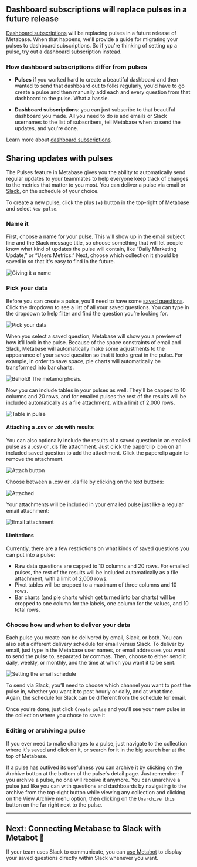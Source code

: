 ## Dashboard subscriptions will replace pulses in a future release

[Dashboard subscriptions](dashboard-subscriptions) will be replacing pulses in a future release of Metabase. When that happens, we'll provide a guide for migrating your pulses to dashboard subscriptions. So if you're thinking of setting up a pulse, try out a dashboard subscription instead.

### How dashboard subscriptions differ from pulses

- **Pulses** if you worked hard to create a beautiful dashboard and then wanted to send that dashboard out to folks regularly, you'd have to go create a pulse and then manually add each and every question from that dashboard to the pulse. What a hassle.

- **Dashboard subscriptions**: you can just subscribe to that beautiful dashboard you made. All you need to do is add emails or Slack usernames to the list of subscribers, tell Metabase when to send the updates, and you're done.

Learn more about [dashboard subscriptions](dashboard-subscriptions).

## Sharing updates with pulses

The Pulses feature in Metabase gives you the ability to automatically send regular updates to your teammates to help everyone keep track of changes to the metrics that matter to you most. You can deliver a pulse via email or [Slack](https://slack.com/), on the schedule of your choice.

To create a new pulse, click the plus (+) button in the top-right of Metabase and select `New pulse`.

### Name it

First, choose a name for your pulse. This will show up in the email subject line and the Slack message title, so choose something that will let people know what kind of updates the pulse will contain, like “Daily Marketing Update,” or “Users Metrics.” Next, choose which collection it should be saved in so that it's easy to find in the future.

![Giving it a name](images/pulses/02-name-it.png)

### Pick your data

Before you can create a pulse, you’ll need to have some [saved questions](06-sharing-answers.md). Click the dropdown to see a list of all your saved questions. You can type in the dropdown to help filter and find the question you’re looking for.

![Pick your data](images/pulses/03-pick-your-data.png)

When you select a saved question, Metabase will show you a preview of how it’ll look in the pulse. Because of the space constraints of email and Slack, Metabase will automatically make some adjustments to the appearance of your saved question so that it looks great in the pulse. For example, in order to save space, pie charts will automatically be transformed into bar charts.

![Behold! The metamorphosis.](images/pulses/04-transformation.png)

Now you can include tables in your pulses as well. They'll be capped to 10 columns and 20 rows, and for emailed pulses the rest of the results will be included automatically as a file attachment, with a limit of 2,000 rows.

![Table in pulse](images/pulses/table.png)

#### Attaching a .csv or .xls with results

You can also optionally include the results of a saved question in an emailed pulse as a .csv or .xls file attachment. Just click the paperclip icon on an included saved question to add the attachment. Click the paperclip again to remove the attachment.

![Attach button](images/pulses/attachments/attach-button.png)

Choose between a .csv or .xls file by clicking on the text buttons:

![Attached](images/pulses/attachments/attached.png)

Your attachments will be included in your emailed pulse just like a regular email attachment:

![Email attachment](images/pulses/attachments/email.png)

#### Limitations

Currently, there are a few restrictions on what kinds of saved questions you can put into a pulse:

- Raw data questions are capped to 10 columns and 20 rows. For emailed pulses, the rest of the results will be included automatically as a file attachment, with a limit of 2,000 rows.
- Pivot tables will be cropped to a maximum of three columns and 10 rows.
- Bar charts (and pie charts which get turned into bar charts) will be cropped to one column for the labels, one column for the values, and 10 total rows.

### Choose how and when to deliver your data

Each pulse you create can be delivered by email, Slack, or both. You can also set a different delivery schedule for email versus Slack. To deliver by email, just type in the Metabase user names, or email addresses you want to send the pulse to, separated by commas. Then, choose to either send it daily, weekly, or monthly, and the time at which you want it to be sent.

![Setting the email schedule](images/pulses/05-email-schedule.png)

To send via Slack, you’ll need to choose which channel you want to post the pulse in, whether you want it to post hourly or daily, and at what time. Again, the schedule for Slack can be different from the schedule for email.

Once you’re done, just click `Create pulse` and you’ll see your new pulse in the collection where you chose to save it

### Editing or archiving a pulse

If you ever need to make changes to a pulse, just navigate to the collection where it's saved and click on it, or search for it in the big search bar at the top of Metabase.

If a pulse has outlived its usefulness you can archive it by clicking on the Archive button at the bottom of the pulse's detail page. Just remember: if you archive a pulse, no one will receive it anymore. You can unarchive a pulse just like you can with questions and dashboards by navigating to the archive from the top-right button while viewing any collection and clicking on the View Archive menu option, then clicking on the `Unarchive this` button on the far right next to the pulse.

---

## Next: Connecting Metabase to Slack with Metabot 🤖

If your team uses Slack to communicate, you can [use Metabot](11-metabot.md) to display your saved questions directly within Slack whenever you want.
